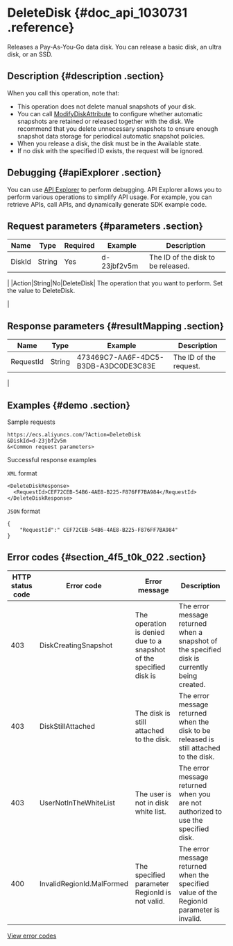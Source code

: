 # DeleteDisk {#doc_api_1030731 .reference}

Releases a Pay-As-You-Go data disk. You can release a basic disk, an ultra disk, or an SSD.

## Description {#description .section}

When you call this operation, note that:

-   This operation does not delete manual snapshots of your disk.
-   You can call [ModifyDiskAttribute](~~25517~~) to configure whether automatic snapshots are retained or released together with the disk. We recommend that you delete unnecessary snapshots to ensure enough snapshot data storage for periodical automatic snapshot policies.
-   When you release a disk, the disk must be in the Available state.
-   If no disk with the specified ID exists, the request will be ignored.

## Debugging {#apiExplorer .section}

You can use [API Explorer](https://api.aliyun.com/#product=Ecs&api=DeleteDisk) to perform debugging. API Explorer allows you to perform various operations to simplify API usage. For example, you can retrieve APIs, call APIs, and dynamically generate SDK example code.

## Request parameters {#parameters .section}

|Name|Type|Required|Example|Description|
|----|----|--------|-------|-----------|
|DiskId|String|Yes|d-23jbf2v5m| The ID of the disk to be released.

 |
|Action|String|No|DeleteDisk| The operation that you want to perform. Set the value to DeleteDisk.

 |

## Response parameters {#resultMapping .section}

|Name|Type|Example|Description|
|----|----|-------|-----------|
|RequestId|String|473469C7-AA6F-4DC5-B3DB-A3DC0DE3C83E| The ID of the request.

 |

## Examples {#demo .section}

Sample requests

``` {#request_demo}
https://ecs.aliyuncs.com/?Action=DeleteDisk
&DiskId=d-23jbf2v5m
&<Common request parameters>
```

Successful response examples

`XML` format

``` {#xml_return_success_demo}
<DeleteDiskResponse>
  <RequestId>CEF72CEB-54B6-4AE8-B225-F876FF7BA984</RequestId>
</DeleteDiskResponse>
```

`JSON` format

``` {#json_return_success_demo}
{
	"RequestId":" CEF72CEB-54B6-4AE8-B225-F876FF7BA984"
}
```

## Error codes {#section_4f5_t0k_022 .section}

|HTTP status code|Error code|Error message|Description|
|----------------|----------|-------------|-----------|
|403|DiskCreatingSnapshot|The operation is denied due to a snapshot of the specified disk is|The error message returned when a snapshot of the specified disk is currently being created.|
|403|DiskStillAttached|The disk is still attached to the disk.|The error message returned when the disk to be released is still attached to the disk.|
|403|UserNotInTheWhiteList|The user is not in disk white list.|The error message returned when you are not authorized to use the specified disk.|
|400|InvalidRegionId.MalFormed|The specified parameter RegionId is not valid.|The error message returned when the specified value of the RegionId parameter is invalid.|

[View error codes](https://error-center.aliyun.com/status/product/Ecs)

